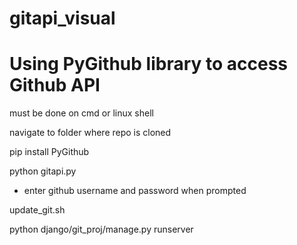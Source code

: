 # gitapi_visual
# Using PyGithub library to access Github API

must be done on cmd or linux shell

navigate to folder where repo is cloned

pip install PyGithub

python gitapi.py

 - enter github username and password when prompted
 
update_git.sh

python django/git_proj/manage.py runserver



